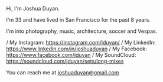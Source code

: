 Hi, I'm Joshua Duyan.

I'm 33 and have lived in San Francisco for the past 8 years.

I'm into photography, music, architecture, soccer and Vespas. 

/ My Instagram: https://instagram.com/jduyan/
/ My LinkedIn: https://www.linkedin.com/in/joshuaduyan
/ My Facebook: https://www.facebook.com/jduyan
/ My SoundCloud: https://soundcloud.com/jduyan/sets/long-mixes

You can reach me at joshuaduyan@gmail.com

